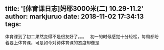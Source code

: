title: '[体育课日志]妈耶3000米(二) 10.29-11.2'
author: markjuruo
date: 2018-11-02 17:34:13
tags:
---
体育课到了初二果然变得不是很友好了。。。  
初一的时候感觉十分轻松，每周都盼着要上体育课，可是如今对待体育课的态度却像是